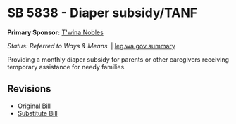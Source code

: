 # SB 5838 - Diaper subsidy/TANF
**Primary Sponsor:** [T'wina Nobles](/person/leg/t'wina.nobles.md)

*Status: Referred to Ways & Means.* | [leg.wa.gov summary](https://app.leg.wa.gov/billsummary?BillNumber=5838&Year=2021)

Providing a monthly diaper subsidy for parents or other caregivers receiving temporary assistance for needy families.

## Revisions
* [Original Bill](1/)
* [Substitute Bill](S/)